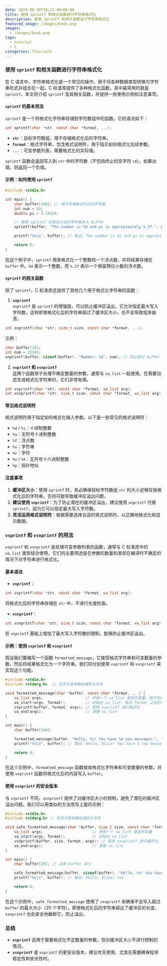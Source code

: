 ```yaml
---
date: 2024-08-30T18:21:48+08:00
title: 使用 sprintf 和相关函数进行字符串格式化
description: 使用 sprintf 和相关函数进行字符串格式化
featured_image: /images/book.png
images:
  - /images/book.png
tags:
  - tutorial
  - C
categories: Tutorials
---
```


### 使用 `sprintf` 和相关函数进行字符串格式化

在 C 语言中，字符串格式化是一个常见的操作，用于将各种数据类型转换为字符串形式并组合在一起。C 标准库提供了多种格式化函数，其中最常用的就是 `sprintf`。本文将介绍 `sprintf` 及其相关函数，并提供一些使用示例和注意事项。

#### `sprintf` 的基本用法

`sprintf` 是一个将格式化字符串存储到字符数组中的函数。它的语法如下：
```c
int sprintf(char *str, const char *format, ...);
```
- **`str`**：目标字符数组，用于存储格式化后的字符串。
- **`format`**：格式字符串，包含格式说明符，用于指示如何格式化后续参数。
- **`...`**：可变参数列表，需要格式化的实际值。

`sprintf` 函数会返回写入到 `str` 中的字符数（不包括终止的空字符 `\0`）。如果出错，则返回一个负值。

#### 示例：如何使用 `sprintf`
```c
#include <stdio.h>

int main() {
    char buffer[100]; // 用于存储格式化后的字符串
    int num = 42;
    double pi = 3.14159;

    // 使用 sprintf 将格式化后的字符串存入 buffer
    sprintf(buffer, "The number is %d and pi is approximately %.2f.", num, pi);

    printf("%s\n", buffer); // 输出: The number is 42 and pi is approximately 3.14.

    return 0;
}
```
在这个例子中，`sprintf` 用来格式化一个整数和一个浮点数，并将结果存储在 `buffer` 中。`%d` 表示一个整数，而 `%.2f` 表示一个保留两位小数的浮点数。

#### `sprintf` 的相关函数

除了 `sprintf`，C 标准库还提供了其他几个用于格式化字符串的函数：

1. **`snprintf`**  
    `snprintf` 是 `sprintf` 的增强版，可以防止缓冲区溢出。它允许指定最大写入字符数，这样即使格式化后的字符串超过了缓冲区大小，也不会导致程序崩溃。
```c
int snprintf(char *str, size_t size, const char *format, ...);
```
示例：
```c
char buffer[10];
int num = 12345;
snprintf(buffer, sizeof(buffer), "Number: %d", num); // 防止超过 buffer 的大小
```
2. **`vsprintf` 和 `vsnprintf`**  
这两个函数用于处理不确定数量的参数，通常与 `va_list` 一起使用。在需要动态生成格式化字符串时，它们非常有用。
```c
int vsprintf(char *str, const char *format, va_list arg);
int vsnprintf(char *str, size_t size, const char *format, va_list arg);
```
#### 常见格式说明符

格式说明符用于指定如何格式化输入参数。以下是一些常见的格式说明符：

- `%d` / `%i`：十进制整数
- `%u`：无符号十进制整数
- `%f`：浮点数
- `%s`：字符串
- `%c`：字符
- `%x` / `%X`：无符号十六进制整数
- `%p`：指针地址

#### 注意事项

1. **缓冲区大小**：使用 `sprintf` 时，务必确保目标字符数组 `str` 的大小足够存放格式化后的字符串，否则可能导致缓冲区溢出问题。
2. **建议使用 `snprintf`**：为了防止潜在的缓冲区溢出，建议使用 `snprintf` 代替 `sprintf`，因为它可以指定最大写入字符数。
3. **灵活运用格式说明符**：根据需要选择合适的格式说明符，以正确地格式化和显示数据。


### `vsprintf` 和 `vsnprintf` 的用法

`vsprintf` 和 `vsnprintf` 是处理可变参数列表的函数，通常与 C 标准库中的 `va_list` 类型结合使用。它们的主要用途是在参数的数量和类型在编译时不确定的情况下对字符串进行格式化。

#### 基本语法

- **`vsprintf`**：

```c
int vsprintf(char *str, const char *format, va_list arg);
```
将格式化后的字符串存储在 `str` 中，不进行长度检查。
- **`vsnprintf`**：
```c
int vsnprintf(char *str, size_t size, const char *format, va_list arg);
```
在 `vsprintf` 基础上增加了最大写入字符数的限制，能够防止缓冲区溢出。
    

#### 示例：使用 `vsprintf` 和 `vsnprintf`

假设我们要编写一个函数 `formatted_message`，它接受格式字符串和可变数量的参数，然后将结果格式化为一个字符串。我们将分别使用 `vsprintf` 和 `vsnprintf` 来实现这个功能。
```c
#include <stdio.h>
#include <stdarg.h>  // 包含可变参数处理的头文件

void formatted_message(char *buffer, const char *format, ...) {
    va_list args;                   // 声明一个 va_list 类型的变量，用于存储可变参数
    va_start(args, format);         // 初始化 va_list，指向 format 之后的第一个可变参数
    vsprintf(buffer, format, args); // 使用 vsprintf 进行格式化
    va_end(args);                   // 清理 va_list
}

int main() {
    char buffer[100];

    formatted_message(buffer, "Hello, %s! You have %d new messages.", "Alice", 5);
    printf("%s\n", buffer); // 输出: Hello, Alice! You have 5 new messages.

    return 0;
}
```
在这个示例中，`formatted_message` 函数接收格式化字符串和可变数量的参数，并使用 `vsprintf` 函数将格式化后的内容写入 `buffer`。

#### 使用 `vsnprintf` 的安全版本

与 `vsprintf` 不同，`vsnprintf` 提供了对缓冲区大小的控制，避免了潜在的缓冲区溢出问题。我们可以用类似的方法改写上面的示例：
```c
#include <stdio.h>
#include <stdarg.h> // 包含可变参数处理的头文件

void safe_formatted_message(char *buffer, size_t size, const char *format, ...) {
    va_list args;                      // 声明一个 va_list 类型的变量
    va_start(args, format);            // 初始化 va_list
    vsnprintf(buffer, size, format, args); // 使用 vsnprintf 进行格式化，限制最大写入字符数
    va_end(args);                      // 清理 va_list
}

int main() {
    char buffer[20]; // 注意 buffer 较小

    safe_formatted_message(buffer, sizeof(buffer), "Hello, %s! You have %d new messages.", "Alice", 5);
    printf("%s\n", buffer); // 输出: Hello, Alice! You 

    return 0;
}
```
在这个示例中，`safe_formatted_message` 使用了 `vsnprintf` 来确保不会写入超过 `buffer` 的最大大小（20 个字符）。即使格式化后的字符串超出了缓冲区的长度，`vsnprintf` 也会安全地截断它，防止溢出。

### 总结

- **`vsprintf`** 适用于需要格式化不定数量的参数，但对缓冲区大小不进行控制的情况。
- **`vsnprintf`** 是 `vsprintf` 的更安全版本，建议优先使用，尤其在需要确保程序稳定性和安全性时。
